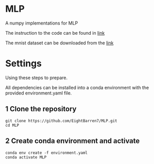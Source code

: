 # MLP
A numpy implementations for MLP

The instruction to the code can be found in [link](https://zhuanlan.zhihu.com/p/501743440)

The mnist dataset can be downloaded from the [link](https://pan.baidu.com/s/1Gns9LjIZunoug7cMWvkPuQ?pwd=dotn)
# Settings
Using these steps to prepare.

All dependencies can be installed into a conda environment with the provided environment.yaml file.
## 1 Clone the repository
```
git clone https://github.com/EightBarren7/MLP.git
cd MLP
```
## 2 Create conda environment and activate
```
conda env create -f environment.yaml
conda activate MLP
```
